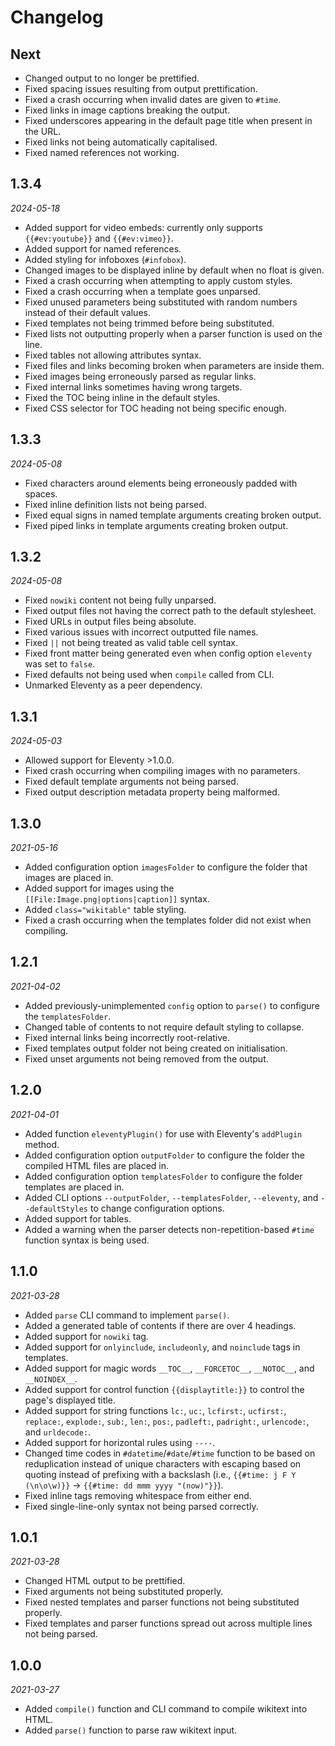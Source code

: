 # Changelog

## Next
- Changed output to no longer be prettified.
- Fixed spacing issues resulting from output prettification.
- Fixed a crash occurring when invalid dates are given to `#time`.
- Fixed links in image captions breaking the output.
- Fixed underscores appearing in the default page title when present in the URL.
- Fixed links not being automatically capitalised.
- Fixed named references not working.

## 1.3.4
*2024-05-18*
- Added support for video embeds: currently only supports `{{#ev:youtube}}` and `{{#ev:vimeo}}`.
- Added support for named references.
- Added styling for infoboxes (`#infobox`).
- Changed images to be displayed inline by default when no float is given.
- Fixed a crash occurring when attempting to apply custom styles.
- Fixed a crash occurring when a template goes unparsed.
- Fixed unused parameters being substituted with random numbers instead of their default values.
- Fixed templates not being trimmed before being substituted.
- Fixed lists not outputting properly when a parser function is used on the line.
- Fixed tables not allowing attributes syntax.
- Fixed files and links becoming broken when parameters are inside them.
- Fixed images being erroneously parsed as regular links.
- Fixed internal links sometimes having wrong targets.
- Fixed the TOC being inline in the default styles.
- Fixed CSS selector for TOC heading not being specific enough.

## 1.3.3
*2024-05-08*
- Fixed characters around elements being erroneously padded with spaces.
- Fixed inline definition lists not being parsed.
- Fixed equal signs in named template arguments creating broken output.
- Fixed piped links in template arguments creating broken output.

## 1.3.2
*2024-05-08*
- Fixed `nowiki` content not being fully unparsed.
- Fixed output files not having the correct path to the default stylesheet.
- Fixed URLs in output files being absolute.
- Fixed various issues with incorrect outputted file names.
- Fixed `||` not being treated as valid table cell syntax.
- Fixed front matter being generated even when config option `eleventy` was set to `false`.
- Fixed defaults not being used when `compile` called from CLI.
- Unmarked Eleventy as a peer dependency.

## 1.3.1
*2024-05-03*
- Allowed support for Eleventy >1.0.0.
- Fixed crash occurring when compiling images with no parameters.
- Fixed default template arguments not being parsed.
- Fixed output description metadata property being malformed.

## 1.3.0
*2021-05-16*
- Added configuration option `imagesFolder` to configure the folder that images are placed in.
- Added support for images using the `[[File:Image.png|options|caption]]` syntax.
- Added `class="wikitable"` table styling.
- Fixed a crash occurring when the templates folder did not exist when compiling.

## 1.2.1
*2021-04-02*
- Added previously-unimplemented `config` option to `parse()` to configure the `templatesFolder`.
- Changed table of contents to not require default styling to collapse.
- Fixed internal links being incorrectly root-relative.
- Fixed templates output folder not being created on initialisation.
- Fixed unset arguments not being removed from the output.

## 1.2.0
*2021-04-01*
- Added function `eleventyPlugin()` for use with Eleventy's `addPlugin` method.
- Added configuration option `outputFolder` to configure the folder the compiled HTML files are placed in.
- Added configuration option `templatesFolder` to configure the folder templates are placed in.
- Added CLI options `--outputFolder`, `--templatesFolder`, `--eleventy`, and `--defaultStyles` to change configuration options.
- Added support for tables.
- Added a warning when the parser detects non-repetition-based `#time` function syntax is being used.

## 1.1.0
*2021-03-28*
- Added `parse` CLI command to implement `parse()`.
- Added a generated table of contents if there are over 4 headings.
- Added support for `nowiki` tag.
- Added support for `onlyinclude`, `includeonly`, and `noinclude` tags in templates.
- Added support for magic words `__TOC__`, `__FORCETOC__`, `__NOTOC__`, and `__NOINDEX__`.
- Added support for control function `{{displaytitle:}}` to control the page's displayed title.
- Added support for string functions `lc:`, `uc:`, `lcfirst:`, `ucfirst:`, `replace:`, `explode:`, `sub:`, `len:`, `pos:`, `padleft:`, `padright:`, `urlencode:`, and `urldecode:`.
- Added support for horizontal rules using `----`.
- Changed time codes in `#datetime`/`#date`/`#time` function to be based on reduplication instead of unique characters with escaping based on quoting instead of prefixing with a backslash (i.e., `{{#time: j F Y (\n\o\w)}}` &rarr; `{{#time: dd mmm yyyy "(now)"}}`).
- Fixed inline tags removing whitespace from either end.
- Fixed single-line-only syntax not being parsed correctly.

## 1.0.1
*2021-03-28*
- Changed HTML output to be prettified.
- Fixed arguments not being substituted properly.
- Fixed nested templates and parser functions not being substituted properly.
- Fixed templates and parser functions spread out across multiple lines not being parsed.

## 1.0.0
*2021-03-27*
- Added `compile()` function and CLI command to compile wikitext into HTML.
- Added `parse()` function to parse raw wikitext input.

